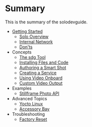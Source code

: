 # Summary

This is the summary of the solodevguide.

* [Getting Started](getting-started.md)
   * [Solo Overview](overview.md)
   * [Internal Network](network.md)
   * [Don'ts](donts.md)
* Concepts
   * [The sdg Tool](utils.md)
   * [Installing Files and Code](uploading.md)
   * [Authoring a Smart Shot](smartshot.md)
   * [Creating a Service](service.md)
   * [Using Video Onboard](video.md)
   * [Custom Video Output](video-out.md)
* Examples
   * [Stillframe Photo API](stillframe.md)
* Advanced Topics
   * [Yocto Linux](linux.md)
   * [Accessory Bay](accessories.md)
* Troubleshooting
   * [Factory Reset](reset.md)
